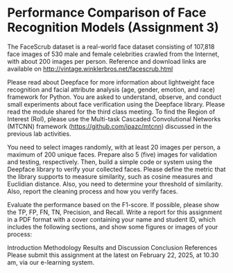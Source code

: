 # Performance Comparison of Face Recognition Models (Assignment 3)

The FaceScrub dataset is a real-world face dataset consisting of 107,818 face images of 530 male and female celebrities crawled from the Internet, with about 200 images per person. Reference and download links are available on http://vintage.winklerbros.net/facescrub.html


Please read about Deepface for more information about lightweight face recognition and facial attribute analysis (age, gender, emotion, and race) framework for Python. You are asked to understand, observe, and conduct small experiments about face verification using the Deepface library. Please read the module shared for the third class meeting. To find the Region of Interest (RoI), please use the Multi-task Cascaded Convolutional Networks (MTCNN) framework (https://github.com/ipazc/mtcnn) discussed in the previous lab activities.

You need to select images randomly, with at least 20 images per person, a maximum of 200 unique faces. Prepare also 5 (five) images for validation and testing, respectively. Then, build a simple code or system using the Deepface library to verify your collected faces. Please define the metric that the library supports to measure similarity, such as cosine measures and Euclidian distance. Also, you need to determine your threshold of similarity. Also, report the cleaning process and how you verify faces.

Evaluate the performance based on the F1-score. If possible, please show the TP, FP, FN, TN, Precision, and Recall. Write a report for this assignment in a PDF format with a cover containing your name and student ID, which includes the following sections, and show some figures or images of your process:

Introduction
Methodology
Results and Discussion
Conclusion
References
Please submit this assignment at the latest on February 22, 2025, at 10.30 am, via our e-learning system. 
